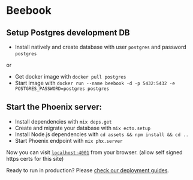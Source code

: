 # Beebook
## Setup Postgres development DB

  * Install natively and create database with user `postgres` and password `postgres`

  or

  * Get docker image with `docker pull postgres`
  * Start image with `docker run --name beebook -d -p 5432:5432 -e POSTGRES_PASSWORD=postgres postgres`


## Start the Phoenix server:

  * Install dependencies with `mix deps.get`
  * Create and migrate your database with `mix ecto.setup`
  * Install Node.js dependencies with `cd assets && npm install && cd ..`
  * Start Phoenix endpoint with `mix phx.server`

Now you can visit [`localhost:4001`](http://localhost:4001) from your browser. (allow self signed https certs for this site)

Ready to run in production? Please [check our deployment guides](https://hexdocs.pm/phoenix/deployment.html).

